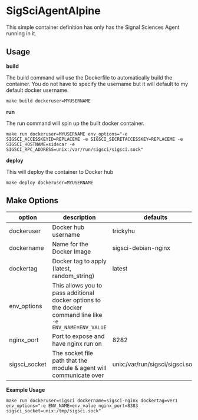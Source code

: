 # SigSciAgentAlpine

This simple container definition has only has the Signal Sciences Agent running in it. 

## Usage

**build**

The build command will use the Dockerfile to automatically build the container. You do not have to specify the username but it will default to my default docker username.

`make build dockeruser=MYUSERNAME`

**run**

The run command will spin up the built docker container.

`make run dockeruser=MYUSERNAME env_options="-e SIGSCI_ACCESSKEYID=REPLACEME -e SIGSCI_SECRETACCESSKEY=REPLACEME -e SIGSCI_HOSTNAME=sidecar -e SIGSCI_RPC_ADDRESS=unix:/var/run/sigsci/sigsci.sock"`

**deploy**

This will deploy the container to Docker hub

`make deploy dockeruser=MYUSERNAME`

## Make Options

| option | description | defaults |
|--------|-------------|----------|
|dockeruser|Docker hub username|trickyhu|
|dockername|Name for the Docker Image|sigsci-debian-nginx|
|dockertag|Docker tag to apply (latest, random_string)|latest|
|env_options| This allows you to pass additional docker options to the docker command line like `-e ENV_NAME=ENV_VALUE`||
|nginx_port|Port to expose and have nginx run on|8282|
|sigsci_socket|The socket file path that the module & agent will communicate over|unix:/var/run/sigsci/sigsci.sock|

**Example Usage**

`make run dockeruser=sigsci dockername=sigsci-nginx dockertag=ver1 env_options="-e ENV_NAME=env_value nginx_port=8383 sigsci_socket=unix:/tmp/sigsci.sock"`